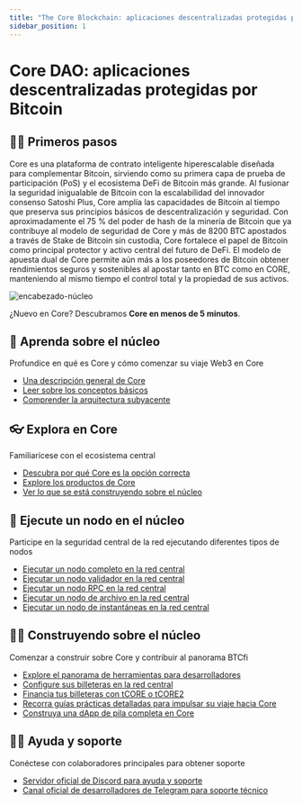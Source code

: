 ```yaml
---
title: "The Core Blockchain: aplicaciones descentralizadas protegidas por Bitcoin"
sidebar_position: 1
---
```


# Core DAO: aplicaciones descentralizadas protegidas por Bitcoin

## 👨‍💻 Primeros pasos

Core es una plataforma de contrato inteligente hiperescalable diseñada para complementar Bitcoin, sirviendo como su primera capa de prueba de participación (PoS) y el ecosistema DeFi de Bitcoin más grande. Al fusionar la seguridad inigualable de Bitcoin con la escalabilidad del innovador consenso Satoshi Plus, Core amplía las capacidades de Bitcoin al tiempo que preserva sus principios básicos de descentralización y seguridad. Con aproximadamente el 75 % del poder de hash de la minería de Bitcoin que ya contribuye al modelo de seguridad de Core y más de 8200 BTC apostados a través de Stake de Bitcoin sin custodia, Core fortalece el papel de Bitcoin como principal protector y activo central del futuro de DeFi. El modelo de apuesta dual de Core permite aún más a los poseedores de Bitcoin obtener rendimientos seguros y sostenibles al apostar tanto en BTC como en CORE, manteniendo al mismo tiempo el control total y la propiedad de sus activos.

![encabezado-núcleo](../../../../static/img/core-header.png)

¿Nuevo en Core? Descubramos **Core en menos de 5 minutos**.

## 📔 Aprenda sobre el núcleo

Profundice en qué es Core y cómo comenzar su viaje Web3 en Core
* [Una descripción general de Core](./Learn/introduction/what-is-core-chain.md)
* [Leer sobre los conceptos básicos](category/core-concepts)
* [Comprender la arquitectura subyacente](./Learn/core-concepts/architecture.md)

## 👓 Explora en Core

Familiarícese con el ecosistema central
* [Descubra por qué Core es la opción correcta](./Learn/introduction/why-core-chain.md)
* [Explore los productos de Core](category/products)
* [Ver lo que se está construyendo sobre el núcleo](https://coredao.org/explore/ecosystem)

## 🔌 Ejecute un nodo en el núcleo

Participe en la seguridad central de la red ejecutando diferentes tipos de nodos
* [Ejecutar un nodo completo en la red central](./Node/Full-Node/on-mainnet.md)
* [Ejecutar un nodo validador en la red central](./Node/config/validator-node-config.md)
* [Ejecutar un nodo RPC en la red central](./Node/config/rpc-node-config.md)
* [Ejecutar un nodo de archivo en la red central](./Node/config/archive-node-config.md)
* [Ejecutar un nodo de instantáneas en la red central](./Node/config/snapshot-node-config.md)

## 👨‍🔧 Construyendo sobre el núcleo
 
Comenzar a construir sobre Core y contribuir al panorama BTCfi
* [Explore el panorama de herramientas para desarrolladores](./Dev-Guide/dev-tools.md)
* [Configure sus billeteras en la red central](./Dev-Guide/core-testnet-wallet-config.md)
* [Financia tus billeteras con tCORE o tCORE2](./Dev-Guide/core-faucet.md)
* [Recorra guías prácticas detalladas para impulsar su viaje hacia Core](category/dev-guides)
* [Construya una dApp de pila completa en Core](./Dev-Guide/dapp-on-core.md)

## 🙋‍♀️ Ayuda y soporte

Conéctese con colaboradores principales para obtener soporte
* [Servidor oficial de Discord para ayuda y soporte](https://discord.com/invite/coredaoofficial)
* [Canal oficial de desarrolladores de Telegram para soporte técnico](https://t.me/CoreDAOTelegram)
